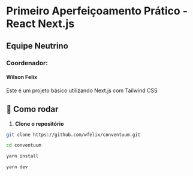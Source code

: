 # Primeiro Aperfeiçoamento Prático - React Next.js

## Equipe Neutrino

### Coordenador: 

#### Wilson Felix

Este é um projeto básico utilizando Next.js com Tailwind CSS
## 🚀 Como rodar

1. **Clone o repositório**
```bash
git clone https://github.com/wfelix/conventuum.git

cd conventuum

yarn install

yarn dev
